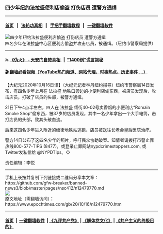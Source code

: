 ### 四少年纽约法拉盛便利店偷盗 打伤店员 遭警方通缉
------------------------

#### [首页](https://github.com/gfw-breaker/banned-news3/blob/master/README.md) &nbsp;&nbsp;|&nbsp;&nbsp; [法轮功真相](https://github.com/begood0513/basic/blob/master/README.md)  &nbsp;&nbsp;|&nbsp;&nbsp; [手把手翻墙教程](https://github.com/gfw-breaker/guides/wiki)  &nbsp;&nbsp;|&nbsp;&nbsp; [一键翻墙软件](https://github.com/gfw-breaker/nogfw/blob/master/README.md)  



<div><img alt="四少年纽约法拉盛便利店偷盗 打伤店员 遭警方通缉" class="attachment-djy_600_400 size-djy_600_400 wp-post-image" src="https://i.epochtimes.com/assets/uploads/2020/10/144327-600x400.jpg"/>
<div class="caption">
 四名少年在法拉盛中心区便利店偷盗并攻击店员，被通缉。（纽约市警察局提供）
</div></div><hr/>

#### 💥 [《伪火》 - 天安门自焚真相 ](http://158.247.195.190:10000/videos/blog/weihuo.html)&nbsp; |&nbsp; [“1400例”谎言揭秘  ](http://158.247.195.190:10000/videos/blog/jiexi1400.html)

#### [ 🎬  翻墙必看视频（YouTube热门频道、网站代理、时事热点、历史事件 ...）](https://github.com/gfw-breaker/links/blob/master/banned.md)

<div><p>
 【大纪元2020年10月16日讯】（大纪元记者林丹纽约报导）纽约市警察局14日发布，有四名少年上月在
 <ok href="https://www.epochtimes.com/gb/tag/%E6%B3%95%E6%8B%89%E7%9B%9B.html">
  法拉盛
 </ok>
 地铁口旁边的小便利店偷东西，被店员发现后，攻击店员，打破了店员的头部，被警方通缉。
</p>
<p>
 21日下午4点半左右，四人在
 <ok href="https://www.epochtimes.com/gb/tag/%E6%B3%95%E6%8B%89%E7%9B%9B.html">
  法拉盛
 </ok>
 缅街40-02号卖香烟的小便利店“Romain Smoke Shop”偷东西，被37岁的店员发现，其中一名少年拿出一个大手电筒，击打店员的头部，致其头破血流。
</p>
<p>
 后来这四名少年进入附近的缅街地铁站逃跑，店员被送往长老会皇后医院治疗。
</p>
<p>
 警方14日公布了这四名少年的照片，呼吁民众协助破案。知情者请拨打市警止罪热线800-577-TIPS (8477)，或登录止罪网站nypdcrimestoppers.com, 或Twitter发私信给 @NYPDTips。◇
</p>
<p>
 责任编辑：李悦
</p>
</div>
<hr/>
手机上长按并复制下列链接或二维码分享本文章：<br/>
https://github.com/gfw-breaker/banned-news3/blob/master/pages/nsc412/n12479770.md <br/>
<a href='https://github.com/gfw-breaker/banned-news3/blob/master/pages/nsc412/n12479770.md'><img src='https://github.com/gfw-breaker/banned-news3/blob/master/pages/nsc412/n12479770.md.png'/></a> <br/>
原文地址（需翻墙访问）：https://www.epochtimes.com/gb/20/10/16/n12479770.htm


------------------------
#### [首页](https://github.com/gfw-breaker/banned-news3/blob/master/README.md) &nbsp;|&nbsp; [一键翻墙软件](https://github.com/gfw-breaker/nogfw/blob/master/README.md) &nbsp;| [《九评共产党》](https://github.com/gfw-breaker/9ping.md/blob/master/README.md#九评之一评共产党是什么) | [《解体党文化》](https://github.com/gfw-breaker/jtdwh.md/blob/master/README.md) | [《共产主义的终极目的》](https://github.com/gfw-breaker/gczydzjmd.md/blob/master/README.md)


<img src='http://gfw-breaker.win/banned-news3/pages/nsc412/n12479770.md' width='0px' height='0px'/>